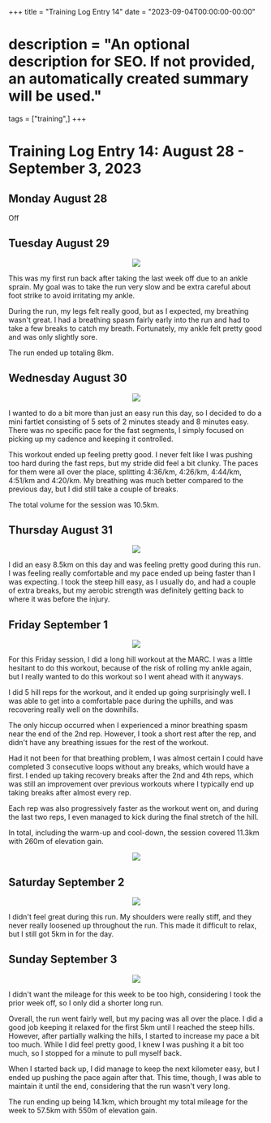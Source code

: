 +++
title = "Training Log Entry 14"
date = "2023-09-04T00:00:00-00:00"
# description = "An optional description for SEO. If not provided, an automatically created summary will be used."
tags = ["training",]
+++


# Training Log Entry 14:  August 28 - September 3, 2023

## Monday August 28

Off

## Tuesday August 29

<div style="text-align:center"><img src="/images/posts/training/2023/14/1.png.webp" /></div>

This was my first run back after taking the last week off due to an ankle sprain.
My goal was to take the run very slow and be extra careful about foot strike to avoid irritating my ankle.

During the run, my legs felt really good, but as I expected, my breathing wasn't great.
I had a breathing spasm fairly early into the run and had to take a few breaks to catch my breath.
Fortunately, my ankle felt pretty good and was only slightly sore.

The run ended up totaling 8km.

## Wednesday August 30

<div style="text-align:center"><img src="/images/posts/training/2023/14/2.png.webp" /></div>

I wanted to do a bit more than just an easy run this day, so I decided to do a mini fartlet consisting of 5 sets of 2 minutes steady and 8 minutes easy.
There was no specific pace for the fast segments, I simply focused on picking up my cadence and keeping it controlled.

This workout ended up feeling pretty good.
I never felt like I was pushing too hard during the fast reps, but my stride did feel a bit clunky.
The paces for them were all over the place, splitting 4:36/km, 4:26/km, 4:44/km, 4:51/km and 4:20/km.
My breathing was much better compared to the previous day, but I did still take a couple of breaks.

The total volume for the session was 10.5km.

## Thursday August 31

<div style="text-align:center"><img src="/images/posts/training/2023/14/3.png.webp" /></div>

I did an easy 8.5km on this day and was feeling pretty good during this run.
I was feeling really comfortable and my pace ended up being faster than I was expecting.
I took the steep hill easy, as I usually do, and had a couple of extra breaks, but my aerobic strength was definitely getting back to where it was before the injury.

## Friday September 1

<div style="text-align:center"><img src="/images/posts/training/2023/14/4.png.webp" /></div>

For this Friday session, I did a long hill workout at the MARC.
I was a little hesitant to do this workout, because of the risk of rolling my ankle again, but I really wanted to do this workout so I went ahead with it anyways.

I did 5 hill reps for the workout, and it ended up going surprisingly well.
I was able to get into a comfortable pace during the uphills, and was recovering really well on the downhills.

The only hiccup occurred when I experienced a minor breathing spasm near the end of the 2nd rep. 
However, I took a short rest after the rep, and didn't have any breathing issues for the rest of the workout.

Had it not been for that breathing problem, I was almost certain I could have completed 3 consecutive loops without any breaks, which would have a first.
I ended up taking recovery breaks after the 2nd and 4th reps, which was still an improvement over previous workouts where I typically end up taking breaks after almost every rep.

Each rep was also progressively faster as the workout went on, and during the last two reps, I even managed to kick during the final stretch of the hill.

In total, including the warm-up and cool-down, the session covered 11.3km with 260m of elevation gain.

<div style="text-align:center"><img src="/images/gallery/2023/29.jpg.webp" ></div>

## Saturday September 2

<div style="text-align:center"><img src="/images/posts/training/2023/14/5.png.webp" /></div>

I didn't feel great during this run.
My shoulders were really stiff, and they never really loosened up throughout the run.
This made it difficult to relax, but I still got 5km in for the day.

## Sunday September 3

<div style="text-align:center"><img src="/images/posts/training/2023/14/6.png.webp" /></div>

I didn't want the mileage for this week to be too high, considering I took the prior week off, so I only did a shorter long run.

Overall, the run went fairly well, but my pacing was all over the place.
I did a good job keeping it relaxed for the first 5km until I reached the steep hills.
However, after partially walking the hills, I started to increase my pace a bit too much.
While I did feel pretty good, I knew I was pushing it a bit too much, so I stopped for a minute to pull myself back.

When I started back up, I did manage to keep the next kilometer easy, but I ended up pushing the pace again after that.
This time, though, I was able to maintain it until the end, considering that the run wasn't very long.

The run ending up being 14.1km, which brought my total mileage for the week to 57.5km with 550m of elevation gain.
